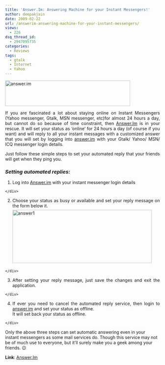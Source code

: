 ```yaml
---
title: 'Answer.Im: Answering Machine for your Instant Messengers!'
author: deepakjain
date: 2009-02-22
url: /answerim-answering-machine-for-your-instant-messengers/
views:
  - 226
dsq_thread_id:
  - 2947095735
categories:
  - Reviews
tags:
  - gtalk
  - Internet
  - Yahoo
---
```

<p align="justify">
  <a href="http://www.answer.im" onclick="_gaq.push(['_trackEvent', 'outbound-article', 'http://www.answer.im', '']);" ><img class="wp-image-53856" style="border-right: 0px;border-top: 0px;float: none;margin: 0px auto;border-left: 0px;border-bottom: 0px" height="83" alt="answer.im" src="http://cdn.devilsworkshop.org/files/2009/02/answerim.png" width="407" border="0" /></a>
</p>

<p align="justify">
  If you are fascinated a lot about staying online on Instant Messengers (Yahoo messenger, Gtalk, MSN messenger, etc)for almost 24 hours a day, but cannot do so because of time constraint, then <a href="http://www.answer.im" onclick="_gaq.push(['_trackEvent', 'outbound-article', 'http://www.answer.im', 'Answer.Im']);" >Answer.Im</a> is in your rescue. It will set your status as ‘online’ for 24 hours a day (of course if you want) and will reply to all your instant messages with a customized answer that you will set by logging into <a href="http://www.answer.im" onclick="_gaq.push(['_trackEvent', 'outbound-article', 'http://www.answer.im', 'answer.im']);" >answer.im</a> with your Gtalk/ Yahoo/ MSN/ ICQ messenger login details.
</p>

<p align="justify">
  Just follow these simple steps to set your automated reply that your friends will get when they ping you.
</p>

<h3 align="justify">
  <em>Setting automated replies:</em>
</h3>

  1. <div align="justify">
      Log into <a href="http://www.answer.im" onclick="_gaq.push(['_trackEvent', 'outbound-article', 'http://www.answer.im', 'Answer.im']);" >Answer.im</a> with your instant messenger login details
    </div>

  2. <div align="justify">
      Choose your status as busy or available and set your reply message on the form below it. <br /><a href="http://cdn.devilsworkshop.org/files/2009/02/answer1.png"><img style="border-right: 0px;border-top: 0px;margin: 5px 0px;border-left: 0px;border-bottom: 0px" height="173" alt="answer1" src="http://cdn.devilsworkshop.org/files/2009/02/answer1-thumb.png" width="453" border="0" /></a>
    </div>

  3. <div align="justify">
      After setting your reply message, just save the changes and exit the application.
    </div>

  4. <div align="justify">
      If ever you need to cancel the automated reply service, then login to <a href="http://www.answer.im" onclick="_gaq.push(['_trackEvent', 'outbound-article', 'http://www.answer.im', 'answer.im']);" >answer.im</a> and set your status as offline. <br />It will set back your status as offline.
    </div>

Only the above three steps can set automatic answering even in your instant messengers as some mail services do. Though this service may not be of much use to everyone, but it’ll surely make you a geek among your friends. 😉

**Link**: <a href="http://www.answer.im" onclick="_gaq.push(['_trackEvent', 'outbound-article', 'http://www.answer.im', 'Answer.Im']);" >Answer.Im</a>
